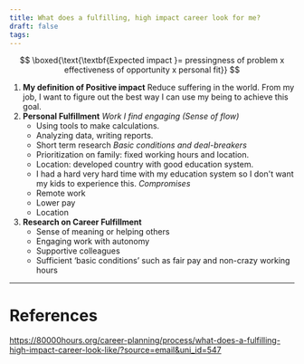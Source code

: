 ```yaml
---
title: What does a fulfilling, high impact career look for me?
draft: false
tags:
---
```

 
$$
\boxed{\text{\textbf{Expected impact }= pressingness of problem x effectiveness of opportunity x personal fit}}
$$

1. **My definition of Positive impact**
	Reduce suffering in the world. From my job, I want to figure out the best way I can use my being to achieve this goal. 
2. **Personal  Fulfillment**
	*Work I find engaging (Sense of flow)*
	- Using tools to make calculations.
	- Analyzing data, writing reports. 
	- Short term research
	*Basic conditions and deal-breakers*
	- Prioritization on family: fixed working hours and location. 
	- Location: developed country with good education system. 
	- I had a hard very hard time with my education system so I don't want my kids to experience this. 
	*Compromises*
	- Remote work
	- Lower pay
	- Location 
3. **Research on Career Fulfillment**
	- Sense of meaning or helping others
	- Engaging work with autonomy
	- Supportive colleagues
	- Sufficient ‘basic conditions’ such as fair pay and non-crazy working hours


---
# References
https://80000hours.org/career-planning/process/what-does-a-fulfilling-high-impact-career-look-like/?source=email&uni_id=547